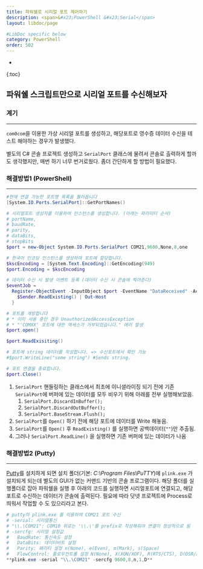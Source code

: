```yaml
---
title: 파워쉘로 시리얼 포트 제어하기
description: <span>&#x23;PowerShell &#x23;Serial</span>
layout: libdoc/page

#LibDoc specific below
category: PowerShell
order: 502
---
```

* 
{:toc}

## 파워쉘 스크립트만으로 시리얼 포트를 수신해보자

### 계기
---
`com0com`을 이용한 가상 시리얼 포트를 생성하고, 해당포트로 영수증 데이터 수신을 테스트 해야하는 경우가 발생했다. 

별도의 C# 콘솔 프로젝트 생성하고 `SerialPort` 클래스에 물려서 콘솔로 출력하게 할까도 생각했지만, 매번 하기 너무 번거로웠다. 좀더 간단하게 할 방법이 필요했다.

### 해결방법1 (PowerShell)
---
```powershell
#현재 연결 가능한 포트명 목록을 불러옵니다
[System.IO.Ports.SerialPort]::GetPortNames()

# 시리얼포트 생성자를 이용하여 인스턴스를 생성합니다. (아래는 파라미터 순서)
# portName,
# baudRate,
# parity,
# dataBits,
# stopBits
$port = new-Object System.IO.Ports.SerialPort COM21,9600,None,8,one

# 한국어 인코딩 인스턴스를 생성하여 포트에 할당합니다.
$kscEncoding = [System.Text.Encoding]::GetEncoding(949)
$port.Encoding = $kscEncoding

# 데이터 수신 시 발생 이벤트 등록 (데이터 수신 시 콘솔에 찍어준다)
$eventJob = 
  Register-ObjectEvent -InputObject $port -EventName "DataReceived" -Action {
    $Sender.ReadExisting() | Out-Host
  }

# 포트를 개방합니다  
# * 이미 사용 중인 경우 UnauthorizedAccessException 
# * "'COMXX' 포트에 대한 액세스가 거부되었습니다." 에러 발생
$port.open()

$port.ReadExisiting()

# 포트에 string 데이터를 작성합니다. => 수신포트에서 확인 가능
#$port.WriteLine("some string") #Sends string.

# 포트 연결을 종료합니다.
$port.Close()
```

1. `SerialPort` 핸들링하는 클래스에서 최초에 이니셜라이징 되기 전에
기존 `SerialPort`에 버퍼에 있는 데이터를 모두 비우기 위해 
아래를 전부 실행해보았음.
    1. `SerialPort.DiscardInBuffer();`
    2. `SerialPort.DiscardOutBuffer();`
    3. `SerialPort.BaseStream.Flush();`
2. `SerialPort`를 `Open()` 하기 전에 해당 포트에 데이터를 Write 해놓음.
3. `SerialPort`를 `Open()` 후 `ReadExisting()` 를 실행하면 공백데이터(`""`)만 추출됨.
4. 그러나 `SerialPort.ReadLine()` 을 실행하면 기존 버퍼에 있는 데이터가 나옴

### 해결방법2 (Putty)
---
[Putty](https://www.putty.org/)를 설치하게 되면 설치 폴더(기본: *C:\Program Files\PuTTY*)에 `plink.exe` 가 설치되게 되는데
별도의 GUI가 없는 커맨드 기반의 콘솔 프로그램이다.
해당 폴더를 실행폴더로 잡아 파워쉘을 실행 후 아래의 코드를 실행하면
시리얼포트에 연결되고, 해당 포트로 수신하는 데이터가 콘솔에 출력된다.
필요에 따라 닷넷 프로젝트에 Process로 띄워서 작업할 수 도 있으리라고 본다.

```powershell
# putty의 plink.exe 를 이용하여 COM21 포트 수신
# -serial: 시리얼통신
# "\\.\COM21": COM10 위로는 '\\.\'를 prefix로 작성해줘야 연결이 정상적으로 됨
# -sercfg: 시리얼 설정값
#   BaudRate: 통신속도 설정
#   DataBits: 데이터비트 설정
#   Parity: 패리티 설정 n(None), e(Even), m(Mark), s(Space)
#   FlowControl: 플로우컨트롤 설정 N(None), X(XON/XOF), R(RTS/CTS), D(DSR/DTR)
**plink.exe -serial "\\.\COM21" -sercfg 9600,8,n,1,D**
```
